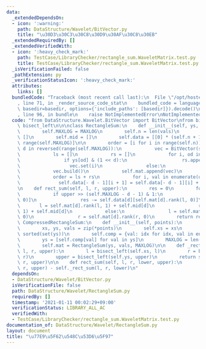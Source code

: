 ```yaml
---
data:
  _extendedDependsOn:
  - icon: ':warning:'
    path: DataStructure/Wavelet/BitVector.py
    title: "\u30D3\u30C3\u30C8\u30D9\u30AF\u30C8\u30EB"
  _extendedRequiredBy: []
  _extendedVerifiedWith:
  - icon: ':heavy_check_mark:'
    path: TestCase/LibraryChecker/rectangle_sum.WaveletMatrix.test.py
    title: TestCase/LibraryChecker/rectangle_sum.WaveletMatrix.test.py
  _isVerificationFailed: false
  _pathExtension: py
  _verificationStatusIcon: ':heavy_check_mark:'
  attributes:
    links: []
  bundledCode: "Traceback (most recent call last):\n  File \"/opt/hostedtoolcache/Python/3.9.1/x64/lib/python3.9/site-packages/onlinejudge_verify/documentation/build.py\"\
    , line 71, in _render_source_code_stat\n    bundled_code = language.bundle(stat.path,\
    \ basedir=basedir, options={'include_paths': [basedir]}).decode()\n  File \"/opt/hostedtoolcache/Python/3.9.1/x64/lib/python3.9/site-packages/onlinejudge_verify/languages/python.py\"\
    , line 96, in bundle\n    raise NotImplementedError\nNotImplementedError\n"
  code: "from DataStructure.Wavelet.BitVector import BitVector\nfrom bisect import\
    \ bisect_left\n\n\nclass RectangleSum:\n    def __init__(self, ys, vals, MAXLOG=32):\n\
    \        self.MAXLOG = MAXLOG\n        self.n = len(vals)\n        self.mat =\
    \ []\n        self.mid = []\n        self.data = [[0] * (self.n + 1) for i in\
    \ range(self.MAXLOG)]\n\n        order = [i for i in range(self.n)]\n        for\
    \ d in reversed(range(self.MAXLOG)):\n            vec = BitVector(self.n + 1)\n\
    \            ls = []\n            rs = []\n            for i, od in enumerate(order):\n\
    \                if ys[od] & (1 << d):\n                    rs.append(od)\n  \
    \                  vec.set(i)\n                else:\n                    ls.append(od)\n\
    \            vec.build()\n            self.mat.append(vec)\n            self.mid.append(len(ls))\n\
    \            order = ls + rs\n            for i, val in enumerate(order):\n  \
    \              self.data[- d - 1][i + 1] = self.data[- d - 1][i] + vals[val]\n\
    \n    def rect_sum(self, l, r, upper):\n        res = 0\n        for d in range(self.MAXLOG):\n\
    \            if upper >> (self.MAXLOG - d - 1) & 1:\n                res += self.data[d][self.mat[d].rank(r,\
    \ 0)]\n                res -= self.data[d][self.mat[d].rank(l, 0)]\n         \
    \       l = self.mat[d].rank(l, 1) + self.mid[d]\n                r = self.mat[d].rank(r,\
    \ 1) + self.mid[d]\n            else:\n                l = self.mat[d].rank(l,\
    \ 0)\n                r = self.mat[d].rank(r, 0)\n        return res\n\n\nclass\
    \ CompressedRectangleSum:\n    def __init__(self, points):\n        points = sorted(points)\n\
    \        xs, ys, vals = zip(*points)\n        self.xs = xs\n        self.ys =\
    \ sorted(set(ys))\n        self.comp = {val: idx for idx, val in enumerate(self.ys)}\n\
    \        ys = [self.comp[val] for val in ys]\n        MAXLOG = len(self.ys).bit_length()\n\
    \        self.mat = RectangleSum(ys, vals, MAXLOG)\n\n    def _rect_sum(self,\
    \ l, r, upper):\n        l = bisect_left(self.xs, l)\n        r = bisect_left(self.xs,\
    \ r)\n        upper = bisect_left(self.ys, upper)\n        return self.mat.rect_sum(l,\
    \ r, upper)\n\n    def rect_sum(self, l, r, lower, upper):\n        return self._rect_sum(l,\
    \ r, upper) - self._rect_sum(l, r, lower)\n"
  dependsOn:
  - DataStructure/Wavelet/BitVector.py
  isVerificationFile: false
  path: DataStructure/Wavelet/RectangleSum.py
  requiredBy: []
  timestamp: '2021-01-11 00:02:29+09:00'
  verificationStatus: LIBRARY_ALL_AC
  verifiedWith:
  - TestCase/LibraryChecker/rectangle_sum.WaveletMatrix.test.py
documentation_of: DataStructure/Wavelet/RectangleSum.py
layout: document
title: "\u77E9\u5F62\u548C\u53D6\u5F97"
---
```

